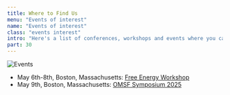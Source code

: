 ```yaml
---
title: Where to Find Us
menu: "Events of interest"
name: "Events of interest"
class: "events interest"
intro: "Here's a list of conferences, workshops and events where you can find our community members"
part: 30
---
```


![Events](/images/event.svg)

* May 6th-8th, Boston, Massachusetts: [Free Energy Workshop](https://www.feworkshop.org/)
* May 9th, Boston, Massachusetts: [OMSF Symposium 2025](https://news.omsf.io/announcing-omsf-symposium-2025/)

